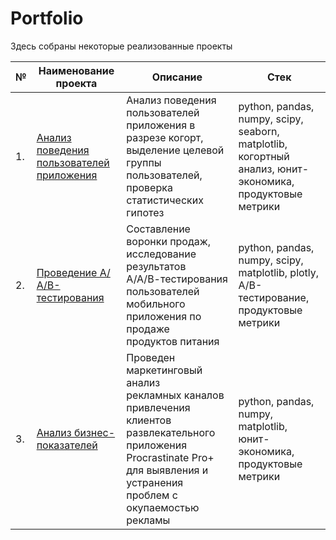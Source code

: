 # Portfolio

Здесь собраны некоторые реализованные проекты

| №    | Наименование проекта                | Описание                                                     | Стек                                                         |
| ---- | ------------------------------------------------------------ | ------------------------------------------------------------ | ------------------------------------------------------------ |
| 1.   | [Анализ поведения пользователей приложения](https://github.com/Taya-Prokhorova/Portfolio/blob/main/Cohort%20Analisys/Prokhorova_P1_portfolio.ipynb)| Анализ поведения пользователей <br/>приложения в разрезе когорт,<br/> выделение целевой группы пользователей,<br/> проверка статистических гипотез<br/>| python, pandas, numpy, scipy, seaborn, matplotlib, когортный анализ, юнит-экономика, продуктовые метрики       |
| 2.   | [Проведение А/А/В-тестирования](github.com/Taya-Prokhorova/Portfolio/blob/main/AB-testing/Prokhorova_P2_Portfolio.ipynb)| Составление воронки продаж,<br/> исследование результатов<br/> А/А/В-тестирования пользователей<br/> мобильного приложения по продаже<br/> продуктов питания<br/>| python, pandas, numpy, scipy, matplotlib, plotly, А/В-тестирование, продуктовые метрики       |
| 3.   | [Анализ бизнес-показателей](https://github.com/Taya-Prokhorova/Portfolio/blob/main/Business%20Analytics/Prokhorova_P3_Portfolio.ipynb)| Проведен маркетинговый анализ<br/> рекламных каналов привлечения<br/> клиентов развлекательного приложения Procrastinate Pro+ для выявления и устранения проблем с окупаемостью рекламы <br/>| python, pandas, numpy, matplotlib, юнит-экономика, продуктовые метрики       |
